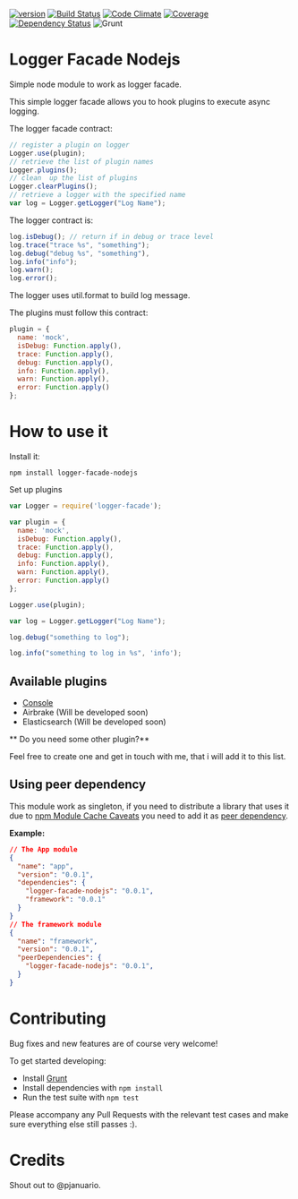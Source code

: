 [![version](https://badge.fury.io/js/logger-facade-nodejs.svg)](https://www.npmjs.org/package/logger-facade-nodejs)
[![Build Status](https://travis-ci.org/pjanuario/logger-facade-nodejs.svg?branch=master)](https://travis-ci.org/pjanuario/logger-facade-nodejs)
[![Code Climate](https://codeclimate.com/github/pjanuario/logger-facade-nodejs.png)](https://codeclimate.com/github/pjanuario/logger-facade-nodejs)
[![Coverage](https://codeclimate.com/github/pjanuario/logger-facade-nodejs/coverage.png)](https://codeclimate.com/github/pjanuario/logger-facade-nodejs)
[![Dependency Status](https://gemnasium.com/pjanuario/logger-facade-nodejs.svg)](https://gemnasium.com/pjanuario/logger-facade-nodejs)
![Grunt](https://cdn.gruntjs.com/builtwith.png)

Logger Facade Nodejs
====================

Simple node module to work as logger facade.

This simple logger facade allows you to hook plugins to execute async logging.

The logger facade contract:
```javascript
// register a plugin on logger
Logger.use(plugin);
// retrieve the list of plugin names
Logger.plugins();
// clean  up the list of plugins
Logger.clearPlugins();
// retrieve a logger with the specified name
var log = Logger.getLogger("Log Name");
```

The logger contract is:
```javascript
log.isDebug(); // return if in debug or trace level
log.trace("trace %s", "something");
log.debug("debug %s", "something"),
log.info("info");
log.warn();
log.error();
```

The logger uses util.format to build log message.


The plugins must follow this contract:
```javascript
plugin = {
  name: 'mock',
  isDebug: Function.apply(),
  trace: Function.apply(),
  debug: Function.apply(),
  info: Function.apply(),
  warn: Function.apply(),
  error: Function.apply()
};
```

# How to use it

Install it:

```
npm install logger-facade-nodejs
```

Set up plugins
```javascript
var Logger = require('logger-facade');

var plugin = {
  name: 'mock',
  isDebug: Function.apply(),
  trace: Function.apply(),
  debug: Function.apply(),
  info: Function.apply(),
  warn: Function.apply(),
  error: Function.apply()
};

Logger.use(plugin);

var log = Logger.getLogger("Log Name");

log.debug("something to log");

log.info("something to log in %s", 'info');
```

## Available plugins
* [Console](https://www.npmjs.org/package/logger-facade-console-plugin-nodejs)
* Airbrake (Will be developed soon)
* Elasticsearch (Will be developed soon)

** Do you need some other plugin?**

Feel free to create one and get in touch with me, that i will add it to this list.

## Using peer dependency

This module work as singleton, if you need to distribute a library that uses it due
to [npm Module Cache Caveats](http://nodejs.org/api/modules.html#modules_module_caching_caveats)
you need to add it as [peer dependency](http://blog.nodejs.org/2013/02/07/peer-dependencies/).

**Example:**

```json
// The App module
{
  "name": "app",
  "version": "0.0.1",
  "dependencies": {
    "logger-facade-nodejs": "0.0.1",
    "framework": "0.0.1"
  }
}
// The framework module
{
  "name": "framework",
  "version": "0.0.1",
  "peerDependencies": {
    "logger-facade-nodejs": "0.0.1",
  }
}
```

# Contributing
Bug fixes and new features are of course very welcome!

To get started developing:
 - Install [Grunt](http://gruntjs.com/)
 - Install dependencies with ```npm install```
 - Run the test suite with ```npm test```

Please accompany any Pull Requests with the relevant test cases and make sure everything else still passes :).

# Credits
Shout out to @pjanuario.
